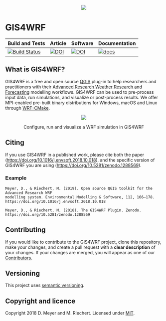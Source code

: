 <p align="center"><img src="https://gis4wrf.github.io/assets/images/gis4wrf_logo.png"></p>

# GIS4WRF

| Build and Tests | Article | Software | Documentation |
|-------------|---------|----------|---------------|
[![Build Status](https://travis-ci.com/GIS4WRF/gis4wrf.svg?branch=master)](https://travis-ci.com/GIS4WRF/gis4wrf) | [![DOI](https://img.shields.io/badge/DOI-doi.org%2F10.1016%2Fj.envsoft.2018.10.018-brightgreen.svg)](https://doi.org/10.1016/j.envsoft.2018.10.018) | [![DOI](https://zenodo.org/badge/DOI/10.5281/zenodo.1288569.svg)](https://doi.org/10.5281/zenodo.1288569)| [![docs](https://img.shields.io/badge/docs-gis4wrf.github.io-blueviolet.svg)](https://gis4wrf.github.io)


## What is GIS4WRF?
GIS4WRF is a free and open source [QGIS](https://qgis.org/) plug-in to help researchers and practitioners with their [Advanced Research Weather Research and Forecasting](https://www.mmm.ucar.edu/weather-research-and-forecasting-model) modelling workflows. GIS4WRF can be used to pre-process input data, run simulations, and visualize or post-process results. We offer MPI-enabled pre-built binary distributions for Windows, macOS and Linux through [WRF-CMake](https://github.com/WRF-CMake/WRF).

<p align="center"><img src="https://gis4wrf.github.io/assets/images/gis4wrf-demo.gif"></p>
<p align="center">Configure, run and visualize a WRF simulation in GIS4WRF</p>


## Citing
If you use GIS4WRF in a published work, please cite both the paper (https://doi.org/10.1016/j.envsoft.2018.10.018), and the specific version of GIS4WRF you are using (https://doi.org/10.5281/zenodo.1288569).

### Example

```
Meyer, D., & Riechert, M. (2019). Open source QGIS toolkit for the Advanced Research WRF
modelling system. Environmental Modelling & Software, 112, 166–178.
https://doi.org/10.1016/j.envsoft.2018.10.018

Meyer, D., & Riechert, M. (2018). The GIS4WRF Plugin. Zenodo.
https://doi.org/10.5281/zenodo.1288569
```


## Contributing

If you would like to contribute to the GIS4WRF project, clone this repository, make your changes, and create a pull request with a **clear description** of your changes. If your changes are merged, you will appear as one of our [Contributors](https://github.com/GIS4WRF/gis4wrf/graphs/contributors).


## Versioning

This project uses [semantic versioning](https://semver.org/).


## Copyright and licence

Copyright 2018 D. Meyer and M. Riechert. Licensed under [MIT](LICENSE.txt).